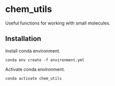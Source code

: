 # chem_utils

Useful functions for working with small molecules.

## Installation

Install conda environment.
```
conda env create -f environment.yml
```

Activate conda environment.
```
conda activate chem_utils
```
